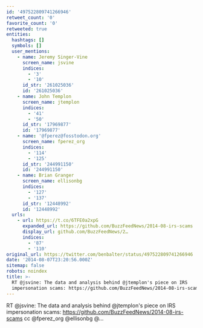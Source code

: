 ```yaml
---
id: '497522809741266946'
retweet_count: '0'
favorite_count: '0'
retweeted: true
entities:
  hashtags: []
  symbols: []
  user_mentions:
    - name: Jeremy Singer-Vine
      screen_name: jsvine
      indices:
        - '3'
        - '10'
      id_str: '261025036'
      id: '261025036'
    - name: John Templon
      screen_name: jtemplon
      indices:
        - '41'
        - '50'
      id_str: '17969877'
      id: '17969877'
    - name: '@fperez@fosstodon.org'
      screen_name: fperez_org
      indices:
        - '114'
        - '125'
      id_str: '244991150'
      id: '244991150'
    - name: Brian Granger
      screen_name: ellisonbg
      indices:
        - '127'
        - '137'
      id_str: '12448992'
      id: '12448992'
  urls:
    - url: https://t.co/6TFE0a2xpG
      expanded_url: https://github.com/BuzzFeedNews/2014-08-irs-scams
      display_url: github.com/BuzzFeedNews/2…
      indices:
        - '87'
        - '110'
original_url: https://twitter.com/benbalter/status/497522809741266946
date: '2014-08-07T23:20:56.000Z'
sitemap: false
robots: noindex
title: >-
  RT @jsvine: The data and analysis behind @jtemplon's piece on IRS
  impersonation scams: https://github.com/BuzzFeedNews/2014-08-irs-scams…
---
```


RT @jsvine: The data and analysis behind @jtemplon's piece on IRS impersonation scams: https://github.com/BuzzFeedNews/2014-08-irs-scams cc @fperez_org  @ellisonbg @…